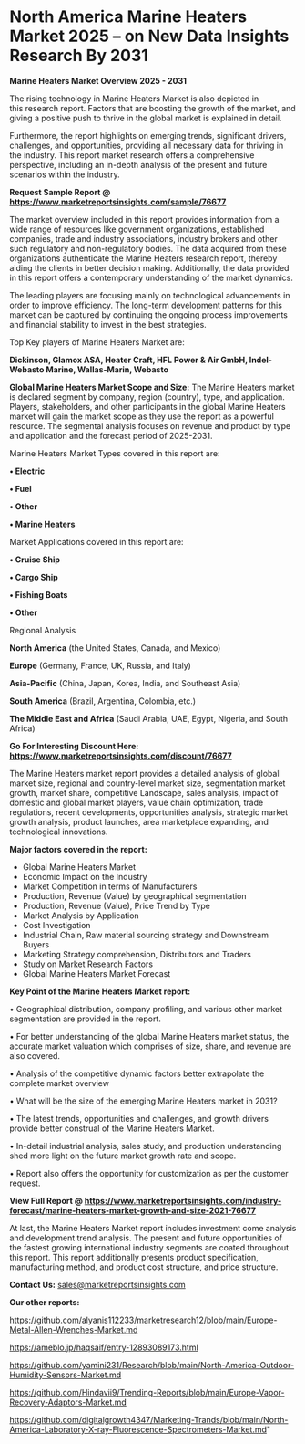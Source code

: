 # North America Marine Heaters Market 2025 – on New Data Insights Research By 2031

<Strong> Marine Heaters Market Overview 2025 - 2031</strong>

The rising technology in Marine Heaters Market is also depicted in this research report. Factors that are boosting the growth of the market, and giving a positive push to thrive in the global market is explained in detail.

Furthermore, the report highlights on emerging trends, significant drivers, challenges, and opportunities, providing all necessary data for thriving in the industry. This report market research offers a comprehensive perspective, including an in-depth analysis of the present and future scenarios within the industry.

<strong>Request Sample Report @ <a href=https://www.marketreportsinsights.com/sample/76677>https://www.marketreportsinsights.com/sample/76677</a></strong>

The market overview included in this report provides information from a wide range of resources like government organizations, established companies, trade and industry associations, industry brokers and other such regulatory and non-regulatory bodies. The data acquired from these organizations authenticate the Marine Heaters research report, thereby aiding the clients in better decision making. Additionally, the data provided in this report offers a contemporary understanding of the market dynamics.

The leading players are focusing mainly on technological advancements in order to improve efficiency. The long-term development patterns for this market can be captured by continuing the ongoing process improvements and financial stability to invest in the best strategies.

Top Key players of Marine Heaters Market are:

<strong>Dickinson, Glamox ASA, Heater Craft, HFL Power & Air GmbH, Indel-Webasto Marine, Wallas-Marin, Webasto</strong>

<strong><b>Global Marine Heaters Market Scope and Size:</b></strong>
The Marine Heaters market is declared segment by company, region (country), type, and application. Players, stakeholders, and other participants in the global Marine Heaters market will gain the market scope as they use the report as a powerful resource. The segmental analysis focuses on revenue and product by type and application and the forecast period of 2025-2031.

Marine Heaters Market Types covered in this report are:

<strong>• Electric

• Fuel

• Other

• Marine Heaters</strong>

Market Applications covered in this report are:

<strong>• Cruise Ship

• Cargo Ship

• Fishing Boats

• Other</strong> 

Regional Analysis

<strong>North America</strong> (the United States, Canada, and Mexico)

<strong>Europe</strong> (Germany, France, UK, Russia, and Italy)

<strong>Asia-Pacific</strong> (China, Japan, Korea, India, and Southeast Asia)

<strong>South America</strong> (Brazil, Argentina, Colombia, etc.)

<strong>The Middle East and Africa</strong> (Saudi Arabia, UAE, Egypt, Nigeria, and South Africa)

<strong>Go For Interesting Discount Here: <a href=https://www.marketreportsinsights.com/discount/76677>https://www.marketreportsinsights.com/discount/76677</a></strong>

The Marine Heaters market report provides a detailed analysis of global market size, regional and country-level market size, segmentation market growth, market share, competitive Landscape, sales analysis, impact of domestic and global market players, value chain optimization, trade regulations, recent developments, opportunities analysis, strategic market growth analysis, product launches, area marketplace expanding, and technological innovations.

<strong><b>Major factors covered in the report:</b></strong>
<ul>
  <li>Global Marine Heaters Market </li>
  <li>Economic Impact on the Industry</li>
  <li>Market Competition in terms of Manufacturers</li>
  <li>Production, Revenue (Value) by geographical segmentation</li>
  <li>Production, Revenue (Value), Price Trend by Type</li>
  <li>Market Analysis by Application</li>
  <li>Cost Investigation</li>
  <li>Industrial Chain, Raw material sourcing strategy and Downstream Buyers</li>
  <li>Marketing Strategy comprehension, Distributors and Traders</li>
  <li>Study on Market Research Factors</li>
  <li>Global Marine Heaters Market Forecast</li>
</ul>

<strong><b>Key Point of the Marine Heaters Market report:</b></strong>

• Geographical distribution, company profiling, and various other market segmentation are provided in the report.

• For better understanding of the global Marine Heaters market status, the accurate market valuation which comprises of size, share, and revenue are also covered.

• Analysis of the competitive dynamic factors better extrapolate the complete market overview

• What will be the size of the emerging Marine Heaters market in 2031?

• The latest trends, opportunities and challenges, and growth drivers provide better construal of the Marine Heaters Market.

• In-detail industrial analysis, sales study, and production understanding shed more light on the future market growth rate and scope.

• Report also offers the opportunity for customization as per the customer request.

<strong><b>View Full Report @ <a href=https://www.marketreportsinsights.com/industry-forecast/marine-heaters-market-growth-and-size-2021-76677>https://www.marketreportsinsights.com/industry-forecast/marine-heaters-market-growth-and-size-2021-76677</a></b></strong>


At last, the Marine Heaters Market report includes investment come analysis and development trend analysis. The present and future opportunities of the fastest growing international industry segments are coated throughout this report. This report additionally presents product specification, manufacturing method, and product cost structure, and price structure.

<strong>Contact Us:</strong>
sales@marketreportsinsights.com

<strong>Our other reports:</strong>

<a href=https://github.com/alyanis112233/marketresearch12/blob/main/Europe-Metal-Allen-Wrenches-Market.md>https://github.com/alyanis112233/marketresearch12/blob/main/Europe-Metal-Allen-Wrenches-Market.md</a>

<a href=https://ameblo.jp/haqsaif/entry-12893089173.html>https://ameblo.jp/haqsaif/entry-12893089173.html</a>

<a href=https://github.com/yamini231/Research/blob/main/North-America-Outdoor-Humidity-Sensors-Market.md>https://github.com/yamini231/Research/blob/main/North-America-Outdoor-Humidity-Sensors-Market.md</a>

<a href=https://github.com/Hindavii9/Trending-Reports/blob/main/Europe-Vapor-Recovery-Adaptors-Market.md>https://github.com/Hindavii9/Trending-Reports/blob/main/Europe-Vapor-Recovery-Adaptors-Market.md</a>

<a href=https://github.com/digitalgrowth4347/Marketing-Trands/blob/main/North-America-Laboratory-X-ray-Fluorescence-Spectrometers-Market.md>https://github.com/digitalgrowth4347/Marketing-Trands/blob/main/North-America-Laboratory-X-ray-Fluorescence-Spectrometers-Market.md</a>"
